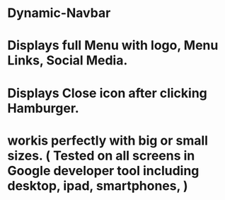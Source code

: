 # Dynamic-Navbar
# Displays full Menu with logo, Menu Links, Social Media.
# Displays Close icon after clicking Hamburger.
# workis perfectly with big or small sizes. ( Tested on all screens in Google developer tool including desktop, ipad, smartphones,  )
